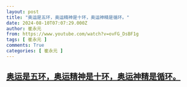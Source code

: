 ```yaml
---
layout: post
title: "奥运是五环，奥运精神是十环，奥运神精是循环。"
date: 2024-08-10T07:07:29.000Z
author: 崔永元
from: https://www.youtube.com/watch?v=ovFG_DsBF1g
tags: [ 崔永元 ]
comments: True
categories: [ 崔永元 ]
---
```

<!--1723273649000-->
[奥运是五环，奥运精神是十环，奥运神精是循环。](https://www.youtube.com/watch?v=ovFG_DsBF1g)
------

<div>

</div>
